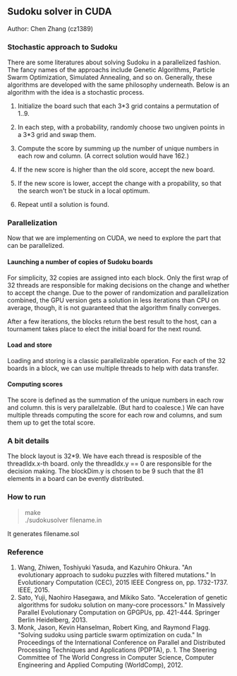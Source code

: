 ## Sudoku solver in CUDA

Author: Chen Zhang (cz1389)

### Stochastic approach to Sudoku

There are some literatures about solving Sudoku in a parallelized 
fashion. The fancy names of the approachs include Genetic Algorithms, 
Particle Swarm Optimization, Simulated Annealing, and so on. 
Generally, these algorithms are developed with the same philosophy 
underneath. Below is an algorithm with the idea is a stochastic process.

1. Initialize the board such that each 3*3 grid contains a permutation 
   of 1..9.  
1. In each step, with a probability, randomly choose two ungiven points 
   in a 3*3 grid and swap them.  

  2. Compute the score by summing up the number of unique numbers in each 
     row and column. (A correct solution would have 162.)  
  2. If the new score is higher than the old score, accept the new board.  
  2. If the new score is lower, accept the change with a propability, so 
     that the search won't be stuck in a local optimum.  

1. Repeat until a solution is found.  

### Parallelization

Now that we are implementing on CUDA, we need to explore the part that can be parallelized. 

#### Launching a number of copies of Sudoku boards
  
  For simplicity, 32 copies are assigned into each block. Only the first wrap of 32 threads 
  are responsible for making decisions on the change and whether to accept the change. Due
  to the power of randomization and parallelization combined, the GPU version gets a solution
  in less iterations than CPU on average, though, it is not guaranteed that the algorithm 
  finally converges. 

  After a few iterations, the blocks return the best result to the host, can a tournament
  takes place to elect the initial board for the next round. 

#### Load and store

  Loading and storing is a classic parallelizable operation. For each of the 32 boards in 
  a block, we can use multiple threads to help with data transfer.

#### Computing scores

  The score is defined as the summation of the unique numbers in each row and column.
  this is very parallelzable. (But hard to coalesce.) We can have multiple threads computing 
  the score for each row and columns, and sum them up to get the total score.

### A bit details

  The block layout is 32*9. We have each thread is resposible of the threadIdx.x-th board.
  only the threadIdx.y == 0 are responsible for the decision making. 
  The blockDim.y is chosen to be 9 such that the 81 elements in a board can be evently distributed.

### How to run

  > make  
  > ./sudokusolver filename.in  

  It generates filename.sol

### Reference
1. Wang, Zhiwen, Toshiyuki Yasuda, and Kazuhiro Ohkura. "An evolutionary approach to sudoku puzzles with filtered mutations." In Evolutionary Computation (CEC), 2015 IEEE Congress on, pp. 1732-1737. IEEE, 2015.
1. Sato, Yuji, Naohiro Hasegawa, and Mikiko Sato. "Acceleration of genetic algorithms for sudoku solution on many-core processors." In Massively Parallel Evolutionary Computation on GPGPUs, pp. 421-444. Springer Berlin Heidelberg, 2013.
1. Monk, Jason, Kevin Hanselman, Robert King, and Raymond Flagg. "Solving sudoku using particle swarm optimization on cuda." In Proceedings of the International Conference on Parallel and Distributed Processing Techniques and Applications (PDPTA), p. 1. The Steering Committee of The World Congress in Computer Science, Computer Engineering and Applied Computing (WorldComp), 2012.